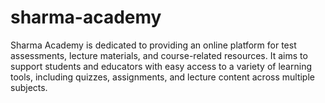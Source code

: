 # sharma-academy
Sharma Academy is dedicated to providing an online platform for test assessments, lecture materials, and course-related resources. It aims to support students and educators with easy access to a variety of learning tools, including quizzes, assignments, and lecture content across multiple subjects.
